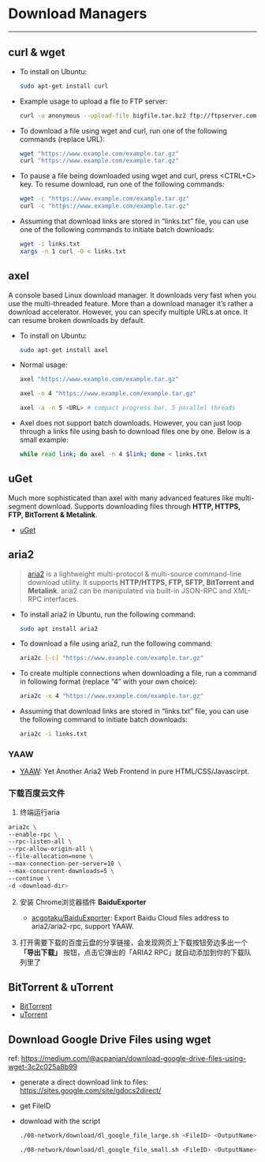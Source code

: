 # Download Managers

---

## curl & wget

* To install on Ubuntu:
  ```sh
  sudo apt-get install curl
  ```

* Example usage to upload a file to FTP server:
  ```sh
  curl -u anonymous --upload-file bigfile.tar.bz2 ftp://ftpserver.com/somedir/
  ```

* To download a file using wget and curl, run one of the following commands (replace URL):
  ```sh
  wget "https://www.example.com/example.tar.gz"
  curl "https://www.example.com/example.tar.gz"
  ```

* To pause a file being downloaded using wget and curl, press <CTRL+C> key. To resume download, run one of the following commands:
  ```sh
  wget -c "https://www.example.com/example.tar.gz"
  curl -c "https://www.example.com/example.tar.gz"  
  ```

* Assuming that download links are stored in “links.txt” file, you can use one of the following commands to initiate batch downloads:
  ```sh
  wget -i links.txt
  xargs -n 1 curl -O < links.txt
  ```

## axel

A console based Linux download manager. It downloads very fast when you use the multi-threaded feature. More than a download manager it’s rather a download accelerator. However, you can specify multiple URLs at once. It can resume broken downloads by default.

* To install on Ubuntu:
  ```sh
  sudo apt-get install axel
  ```

* Normal usage:
  ```sh
  axel "https://www.example.com/example.tar.gz"
  
  axel -n 4 "https://www.example.com/example.tar.gz"
  
  axel -a -n 5 <URL> # compact progress bar, 5 parallel threads
  ```

* Axel does not support batch downloads. However, you can just loop through a links file using bash to download files one by one. Below is a small example:
  ```sh
  while read link; do axel -n 4 $link; done < links.txt
  ```

## uGet

Much more sophisticated than axel with many advanced features like multi-segment download. Supports downloading files through **HTTP, HTTPS, FTP, BitTorrent & Metalink**.

* [uGet](https://ugetdm.com/)


## aria2

> [aria2](https://aria2.github.io/) is a lightweight multi-protocol & multi-source command-line download utility. It supports **HTTP/HTTPS, FTP, SFTP, BitTorrent and Metalink**. aria2 can be manipulated via built-in JSON-RPC and XML-RPC interfaces.


* To install aria2 in Ubuntu, run the following command:
  ```sh
  sudo apt install aria2
  ```

* To download a file using aria2, run the following command:
  ```sh
  aria2c [-c] "https://www.example.com/example.tar.gz"
  ```

* To create multiple connections when downloading a file, run a command in following format (replace “4” with your own choice):
  ```sh
  aria2c -x 4 "https://www.example.com/example.tar.gz"
  ```

* Assuming that download links are stored in “links.txt” file, you can use the following command to initiate batch downloads:
  ```sh
  aria2c -i links.txt
  ```

### YAAW

* [YAAW](http://binux.github.io/yaaw/): Yet Another Aria2 Web Frontend in pure HTML/CSS/Javascirpt.

### 下载百度云文件

1. 终端运行aria
  ```sh
  aria2c \
  --enable-rpc \
  --rpc-listen-all \
  --rpc-allow-origin-all \
  --file-allocation=none \
  --max-connection-per-server=10 \
  --max-concurrent-downloads=5 \
  --continue \
  -d <download-dir>
  ```

2. 安装 Chrome浏览器插件 **BaiduExporter**

    * [acgotaku/BaiduExporter](https://github.com/acgotaku/BaiduExporter/): Export Baidu Cloud files address to aria2/aria2-rpc, support YAAW.

3. 打开需要下载的百度云盘的分享链接，会发现网页上下载按钮旁边多出一个 **「导出下载」** 按钮，点击它弹出的「ARIA2 RPC」就自动添加到你的下载队列里了


## BitTorrent & uTorrent

* [BitTorrent](http://www.bittorrent.com/)
* [uTorrent](http://www.utorrent.com/)


## Download Google Drive Files using wget

ref: https://medium.com/@acpanjan/download-google-drive-files-using-wget-3c2c025a8b99

* generate a direct download link to files: https://sites.google.com/site/gdocs2direct/

* get FileID

* download with the script
  ```sh
  ./08-network/download/dl_google_file_large.sh <FileID> <OutputName>
  
  ./08-network/download/dl_google_file_small.sh <FileID> <OutputName>
  ```
